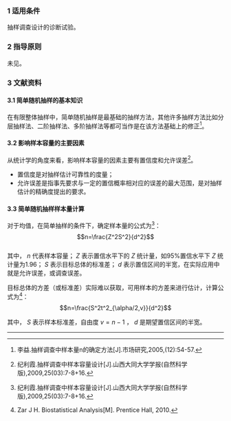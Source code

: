 ### 1 适用条件
抽样调查设计的诊断试验。

### 2 指导原则
未见。

### 3 文献资料
#### 3.1 简单随机抽样的基本知识
在有限整体抽样中，简单随机抽样是最基础的抽样方法，其他许多抽样方法比如分层抽样法、二阶抽样法、多阶抽样法等都可当作是在该方法基础上的修正[^1]。  
#### 3.2 影响样本容量的主要因素
从统计学的角度来看，影响样本容量的因素主要有置信度和允许误差[^2]。
- 置信度是对抽样估计可靠性的度量；
- 允许误差是指事先要求与一定的置信概率相对应的误差的最大范围，是对抽样估计的精确度提出的要求。
#### 3.3 简单随机抽样样本量计算
对于均值，在简单抽样的条件下，确定样本量的公式为[^2]：  
$$n=\frac{Z^2S^2}{d^2}$$  
其中， $n$ 代表样本容量； $Z$ 表示置信水平下的 $Z$ 统计量，如95%置信水平下 $Z$ 统计量为1.96； $S$ 表示目标总体的标准差； $d$ 表示置信区间的半宽，在实际应用中就是允许误差，或调查误差。

目标总体的方差（或标准差）实际难以获取，可用样本的方差来进行估计，计算公式为[^3]：
$$n=\frac{S^2t^2_{\alpha/2,v}}{d^2}$$

其中， $S$ 表示样本标准差，自由度 $v=n-1$ ， $d$ 是期望置信区间的半宽。



---
[^1]: 李益.抽样调查中样本量n的确定方法[J].市场研究,2005,(12):54-57.  
[^2]:纪利霞.抽样调查中样本容量设计[J].山西大同大学学报(自然科学版),2009,25(03):7-8+16.    
[^3]:Zar J H. Biostatistical Analysis[M]. Prentice Hall, 2010.